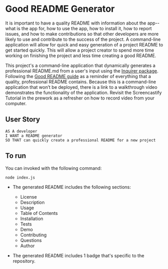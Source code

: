 # Good README Generator

It is important to have a quality README with information about the app--what is the app for, how to use the app, how to install it, how to report issues, and how to make contributions so that other developers are more likely to use and contribute to the success of the project. 
A command-line application will allow for quick and easy generation of a project README to get started quickly. This will allow a project creator to spend more time working on finishing the project and less time creating a good README.

This project's a command-line application that dynamically generates a professional README.md from a user's input using the [Inquirer package](https://www.npmjs.com/package/inquirer). Following the [Good README guide](../../01-HTML-Git-CSS/04-Supplemental/Good-README-Guide/README.md) as a reminder of everything that a quality, professional README contains. 
Because this is a command-line application that won’t be deployed, there is a link to a walkthrough video demonstrates the functionality of the application. Revisit the Screencastify Tutorial in the prework as a refresher on how to record video from your computer.

## User Story

```
AS A developer
I WANT a README generator
SO THAT can quickly create a professional README for a new project
```

## To run 
You can invoked with the following command:

```
node index.js
```

* The generated README includes the following sections: 

    * License
    * Description
    * Usage
    * Table of Contents
    * Installation
    * Tests
    * Demo
    * Contributing
    * Questions
    * Author

* The generated README includes 1 badge that's specific to the repository.
